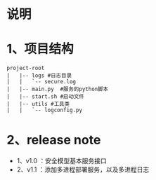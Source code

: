 # 说明

# 1、项目结构
```plaintext
project-root
|   |-- logs #日志目录
|   |   `-- secure.log
|   |-- main.py  #服务的python脚本
|   |-- start.sh #启动文件
|   |-- utils #工具类
|   |   `-- logconfig.py
```

# 2、release note

- 1、v1.0 ：安全模型基本服务接口
- 2、v1.1 ：添加多进程部署服务，以及多进程日志

